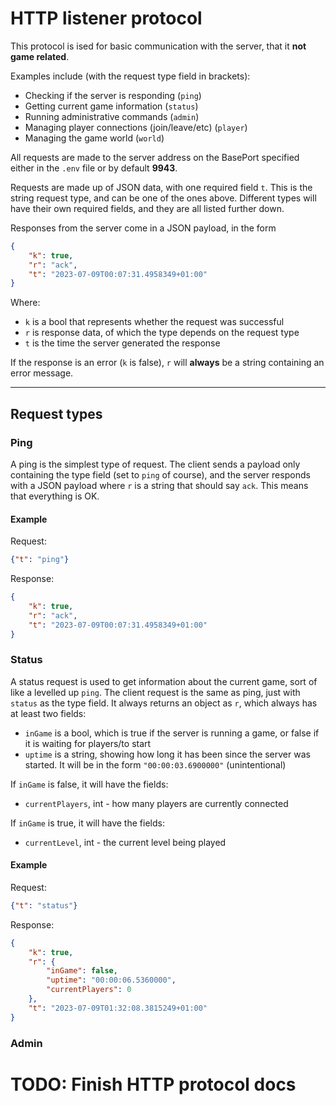 # HTTP listener protocol

This protocol is ised for basic communication with the server, that it **not game related**.

Examples include (with the request type field in brackets):
- Checking if the server is responding (`ping`)
- Getting current game information (`status`)
- Running administrative commands (`admin`)
- Managing player connections (join/leave/etc) (`player`)
- Managing the game world (`world`)

All requests are made to the server address on the BasePort specified either in the `.env` file or by default **9943**.

Requests are made up of JSON data, with one required field `t`. This is the string request type, and can be one of the ones above.
Different types will have their own required fields, and they are all listed further down.

Responses from the server come in a JSON payload, in the form 
```json
{
	"k": true,
	"r": "ack",
	"t": "2023-07-09T00:07:31.4958349+01:00"
}
```
Where:
- `k` is a bool that represents whether the request was successful
- `r` is response data, of which the type depends on the request type
- `t` is the time the server generated the response

If the response is an error (`k` is false), `r` will **always** be a string containing an error message.

---

## Request types

### Ping

A ping is the simplest type of request. 
The client sends a payload only containing the type field (set to `ping` of course),
and the server responds with a JSON payload where `r` is a string that should say `ack`.
This means that everything is OK.

#### Example
Request:
```json
{"t": "ping"}
```

Response:
```json
{
    "k": true,
    "r": "ack",
    "t": "2023-07-09T00:07:31.4958349+01:00"
}
```

### Status
A status request is used to get information about the current game, sort of like a levelled up `ping`.
The client request is the same as ping, just with `status` as the type field.
It always returns an object as `r`, which always has at least two fields:

- `inGame` is a bool, which is true if the server is running a game, or false if it is waiting for players/to start
- `uptime` is a string, showing how long it has been since the server was started. It will be in the form `"00:00:03.6900000"` (unintentional)

If `inGame` is false, it will have the fields:

- `currentPlayers`, int - how many players are currently connected


If `inGame` is true, it will have the fields:

- `currentLevel`, int - the current level being played

#### Example
Request:
```json
{"t": "status"}
```

Response:
```json
{
    "k": true,
    "r": {
        "inGame": false,
        "uptime": "00:00:06.5360000",
        "currentPlayers": 0
    },
    "t": "2023-07-09T01:32:08.3815249+01:00"
}
```

### Admin

# TODO: Finish HTTP protocol docs
